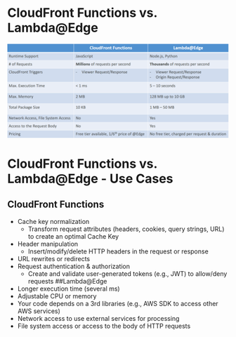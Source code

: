 # CloudFront Functions vs. Lambda@Edge

![alt text](image-84.png)

# CloudFront Functions vs. Lambda@Edge - Use Cases
## CloudFront Functions
- Cache key normalization
    - Transform request attributes (headers,
    cookies, query strings, URL) to create an
    optimal Cache Key
- Header manipulation
    - Insert/modify/delete HTTP headers in the
    request or response
- URL rewrites or redirects
- Request authentication & authorization
    - Create and validate user-generated
    tokens (e.g., JWT) to allow/deny requests
##Lambda@Edge
- Longer execution time (several ms)
- Adjustable CPU or memory
- Your code depends on a 3rd
libraries (e.g., AWS SDK to access
other AWS services)
- Network access to use external
services for processing
- File system access or access to the
body of HTTP requests